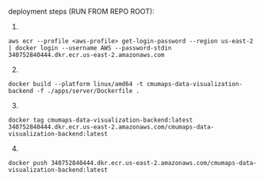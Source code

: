 deployment steps (RUN FROM REPO ROOT):

1.

```
aws ecr --profile <aws-profile> get-login-password --region us-east-2 | docker login --username AWS --password-stdin 340752840444.dkr.ecr.us-east-2.amazonaws.com
```

2.

```
docker build --platform linux/amd64 -t cmumaps-data-visualization-backend -f ./apps/server/Dockerfile .
```

3.

```
docker tag cmumaps-data-visualization-backend:latest 340752840444.dkr.ecr.us-east-2.amazonaws.com/cmumaps-data-visualization-backend:latest
```

4.

```
docker push 340752840444.dkr.ecr.us-east-2.amazonaws.com/cmumaps-data-visualization-backend:latest
```
